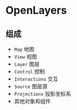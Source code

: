 
# OpenLayers 
## 组成
  * `Map` 地图
  * `View` 视图
  * `Layer` 图层
  * `Control` 控制
  * `Interactions` 交互
  * `Source` 图层源
  * `Projections` 投影坐标系
  * 其他对象和组件
